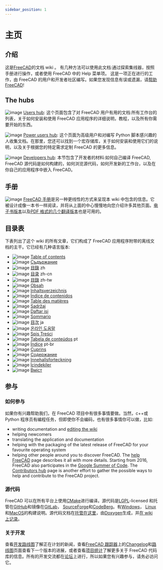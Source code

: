 ```yaml
---
sidebar_position: 1
---
```


# 主页

## 介绍

这是[FreeCAD](http://www.freecad.org/)的文档 wiki 。
有几种方法可以使用此文档:通过探索集线器，按照手册进行操作，或者使用 FreeCAD 中的 Help 菜单项。
这是一项正在进行的工作，由 FreeCAD 的用户和开发者社区编写。如果您发现信息有误或遗漏，请[帮助 FreeCAD](https://wiki.freecad.org/Special:MyLanguage/help_FreeCAD)!

## The hubs

![image](https://github.com/gauriimaheshwarii/FreeCAD-documentation/assets/100439627/baa120e2-05c5-4d36-8b21-9d0f802e459d) [Users hub](https://wiki.freecad.org/User_hub): 这个页面包含了对 FreeCAD 用户有用的文档:所有工作台的列表，关于如何安装和使用 FreeCAD 应用程序的详细说明，教程，以及所有你需要开始的东西。

![image](https://github.com/gauriimaheshwarii/FreeCAD-documentation/assets/100439627/6b0cd513-dca5-4127-bc62-2eaf9746bb2c) [Power users hub](https://wiki.freecad.org/Power_users_hub): 这个页面为高级用户和对编写 Python 脚本感兴趣的人收集文档。在那里，您还可以找到一个宏存储库，关于如何安装和使用它们的说明，以及关于根据您的特定需求定制 FreeCAD 的更多信息。

![image](https://github.com/gauriimaheshwarii/FreeCAD-documentation/assets/100439627/2a957b2e-a604-4a47-8fde-b97bdb923fe8) [Developers hub](https://wiki.freecad.org/Developer_hub): 本节包含了开发者的材料:如何自己编译 FreeCAD, FreeCAD 源代码是如何构建的，如何浏览源代码，如何开发新的工作台，以及在你自己的应用程序中嵌入 FreeCAD。

## 手册

![image](https://github.com/gauriimaheshwarii/FreeCAD-documentation/assets/100439627/f660f9cf-4ef2-42f2-afc3-3ee1e972c830) [FreeCAD 手册](https://wiki.freecad.org/Manual:Introduction)是另一种更线性的方式来呈现本 wiki 中包含的信息。它被设计成像一本书一样阅读，并将从上面的中心慢慢地向您介绍许多其他页面。[电子书版本](https://www.gitbook.com/book/yorikvanhavre/a-freecad-manual/details)以及[PDF 格式的几个翻译版本](https://www.freecadweb.org/manual/)也是可用的。

## 目录表

下表列出了这个 wiki 的所有文章，它们构成了 FreeCAD 应用程序附带的离线文档的主干。它已经有几种语言版本:

- ![image](https://github.com/gauriimaheshwarii/FreeCAD-documentation/assets/100439627/0d2f0fab-10d3-464f-b348-35306657d4e0) [Table of contents](https://wiki.freecad.org/Online_Help_Toc)
- ![image](https://github.com/gauriimaheshwarii/FreeCAD-documentation/assets/100439627/53a8c4ca-1216-414e-b68d-1271dba2a8e3) [Съдържание](https://wiki.freecad.org/Online_Help_Toc/bg)
- ![image](https://github.com/gauriimaheshwarii/FreeCAD-documentation/assets/100439627/2b28e7c7-2f2e-4962-af9f-c9c1e47474db) [目錄](https://wiki.freecad.org/Online_Help_Toc/zh) zh
- ![image](https://github.com/gauriimaheshwarii/FreeCAD-documentation/assets/100439627/f9fd1a49-5c0a-47a2-a127-e877dd2e5c2a) [目录](https://wiki.freecad.org/Online_Help_Toc/zh-cn) zh-cn
- ![image](https://github.com/gauriimaheshwarii/FreeCAD-documentation/assets/100439627/9bec91c8-04e3-4d51-962f-ada5ca25ec58) [目錄](https://wiki.freecad.org/Online_Help_Toc/zh-tw) zh-tw
- ![image](https://github.com/gauriimaheshwarii/FreeCAD-documentation/assets/100439627/973a2e1f-aa28-476b-9f4e-f4c75a41584b) [Obsah](https://wiki.freecad.org/Online_Help_Toc/cs)
- ![image](https://github.com/gauriimaheshwarii/FreeCAD-documentation/assets/100439627/84f93433-2b7d-4fcd-8a99-680404ac55a9) [Inhaltsverzeichnis](https://wiki.freecad.org/Online_Help_Toc/de)
- ![image](https://github.com/gauriimaheshwarii/FreeCAD-documentation/assets/100439627/a44b20a6-44e7-47d4-af39-89246da0f10d) [Índice de contenidos](https://wiki.freecad.org/Online_Help_Toc/es)
- ![image](https://github.com/gauriimaheshwarii/FreeCAD-documentation/assets/100439627/0f78fd45-d288-4bb6-bf91-02986c175810) [Table des matières](https://wiki.freecad.org/Online_Help_Toc/fr)
- ![image](https://github.com/gauriimaheshwarii/FreeCAD-documentation/assets/100439627/16cf606b-a0cf-4cb5-9ae8-e953a57f475a) [Sadržaj](https://wiki.freecad.org/Online_Help_Toc/hr)
- ![image](https://github.com/gauriimaheshwarii/FreeCAD-documentation/assets/100439627/32caf503-5505-4eb3-89d5-85c0fb994aa2) [Daftar isi](https://wiki.freecad.org/Online_Help_Toc/id)
- ![image](https://github.com/gauriimaheshwarii/FreeCAD-documentation/assets/100439627/cad5b5f4-ba9d-4684-9a7f-7b74115b8cce) [Sommario](https://wiki.freecad.org/Online_Help_Toc/it)
- ![image](https://github.com/gauriimaheshwarii/FreeCAD-documentation/assets/100439627/2cd0faa1-74e8-4847-a14f-ab937a26f9da) [目次](https://wiki.freecad.org/Online_Help_Toc/ja) ja
- ![image](https://github.com/gauriimaheshwarii/FreeCAD-documentation/assets/100439627/30df9603-bdb4-4c0b-8752-db81ef625332) [온라인 도움말](https://wiki.freecad.org/Online_Help_Toc/ko)
- ![image](https://github.com/gauriimaheshwarii/FreeCAD-documentation/assets/100439627/def6c776-8147-4697-b2f8-bd3e79ec5036) [Spis Treści](https://wiki.freecad.org/Online_Help_Toc/pl)
- ![image](https://github.com/gauriimaheshwarii/FreeCAD-documentation/assets/100439627/56ec6e45-4d8a-4342-b702-45bd9d427fe8) [Tabela de conteúdos](https://wiki.freecad.org/Online_Help_Toc/pt) pt
- ![image](https://github.com/gauriimaheshwarii/FreeCAD-documentation/assets/100439627/60951f25-9901-4ea7-b802-8b1d4fdf3963) [Índice](https://wiki.freecad.org/Online_Help_Toc/pt-br) pt-br
- ![image](https://github.com/gauriimaheshwarii/FreeCAD-documentation/assets/100439627/d577cd0a-21f5-4cdf-8140-34146560853b) [Cuprins](https://wiki.freecad.org/Online_Help_Toc/ro)
- ![image](https://github.com/gauriimaheshwarii/FreeCAD-documentation/assets/100439627/d5d957cb-afc7-4004-82d2-ff2df0cbb7d0) [Содержание](https://wiki.freecad.org/Online_Help_Toc/ru)
- ![image](https://github.com/gauriimaheshwarii/FreeCAD-documentation/assets/100439627/38bb3f4a-a0f9-4740-8b28-8914e7d10e5e) [Innehallsforteckning](https://wiki.freecad.org/Online_Help_Toc/sv)
- ![image](https://github.com/gauriimaheshwarii/FreeCAD-documentation/assets/100439627/ea6b3887-c7d5-41d4-9ed8-baa23c118b01) [İçindekiler](https://wiki.freecad.org/Online_Help_Toc/tr)
- ![image](https://github.com/gauriimaheshwarii/FreeCAD-documentation/assets/100439627/e7fb5a8c-a5c1-4c1c-b327-f8d364395b58) [Вміст](https://wiki.freecad.org/Online_Help_Toc/uk)

## 参与

### 如何参与

如果你有兴趣帮助我们，在 FreeCAD 项目中有很多事情要做。当然，c++或 Python 程序员有编程任务，但即使你不会编码，也有很多事情你可以做，比如:

- writing documentation and [editing the wiki](https://wiki.freecad.org/WikiPages)
- helping newcomers
- translating the application and documentation
- helping with the packaging of the latest release of FreeCAD for your favourite operating system
- helping other people around you to discover FreeCAD.
  The [help FreeCAD](https://wiki.freecad.org/Special:MyLanguage/help_FreeCAD) page describes it all with more details. Starting from 2016, FreeCAD also participates in the [Google Summer of Code](https://wiki.freecad.org/Google_Summer_of_Code). The [Contributors hub](https://wiki.freecad.org/Contributors_hub) page is another effort to gather the possible ways to help and contribute to the FreeCAD project.

### 源代码

FreeCAD 可以在所有平台上使用[CMake](https://cmake.org/)进行编译。源代码是[LGPL](https://en.wikipedia.org/wiki/GNU_Lesser_General_Public_License)-licensed 和托管在[GitHub](https://github.com/FreeCAD/FreeCAD)和镜像在[GitLab](https://gitlab.com/freecad/FreeCAD)， [SourceForge](https://sourceforge.net/projects/free-cad/)和[CodeBerg](https://codeberg.org/FreeCAD/FreeCAD)。有[Windows](https://wiki.freecad.org/Compile_on_Windows)， [Linux](https://wiki.freecad.org/Compile_on_Linux)和[MacOS](https://wiki.freecad.org/Compile_on_MacOS)的构建说明。源代码文档在[托管在这里](http://www.freecadweb.org/api/)，由[Doxygen](https://wiki.freecad.org/Doxygen)生成，并[在 wiki 上记录](https://wiki.freecad.org/Source_documentation)。

### 关于开发

查看[开发路线图](https://wiki.freecad.org/Development_roadmap)了解正在计划的新闻，查看[FreeCAD 跟踪器](http://www.freecadweb.org/tracker)上的[Changelog](http://www.freecadweb.org/tracker/changelog_page.php)和[路线图](http://www.freecadweb.org/tracker/roadmap_page.php)页面查看下一个版本的进展，或者查看[项目统计](http://www.ohloh.net/p/freecad)了解更多关于 FreeCAD 代码库的信息。所有的开发交流都在[论坛](http://forum.freecadweb.org/)上进行，所以如果您有兴趣参与，请务必访问它。

<!-- Run the development server:

```bash
cd my-website
npm run start
``` -->
